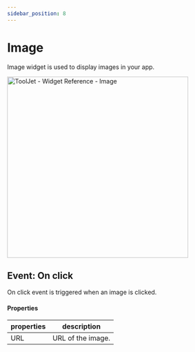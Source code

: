 ```yaml
---
sidebar_position: 8
---
```


# Image

Image widget is used to display images in your app. 


<img class="screenshot-full" src="https://github.com/ToolJet/ToolJet/blob/develop/docs/static/img/widgets/image/image.gif" alt="ToolJet - Widget Reference - Image" height="420"/>

## Event: On click

On click event is triggered when an image is clicked.

#### Properties

| properties      | description |
| ----------- | ----------- |
| URL | URL of the image.  |
